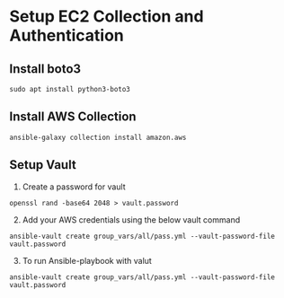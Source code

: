 # Setup EC2 Collection and Authentication

## Install boto3

```
sudo apt install python3-boto3
```

## Install AWS Collection

```
ansible-galaxy collection install amazon.aws
```

## Setup Vault 

1. Create a password for vault

```
openssl rand -base64 2048 > vault.password
```

2. Add your AWS credentials using the below vault command

```
ansible-vault create group_vars/all/pass.yml --vault-password-file vault.password
```



3. To run Ansible-playbook with valut 

```
ansible-vault create group_vars/all/pass.yml --vault-password-file vault.password

```